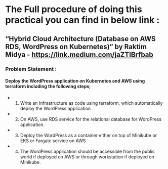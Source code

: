 # The Full procedure of doing this practical you can find in below link :

## “Hybrid Cloud Architecture (Database on AWS RDS, WordPress on Kubernetes)” by Raktim Midya - https://link.medium.com/jaZTIBrfbab

### Problem Statement :
#### Deploy the WordPress application on Kubernetes and AWS using terraform including the following steps;
- 1. Write an Infrastructure as code using terraform, which automatically deploy the WordPress application
- 2. On AWS, use RDS service for the relational database for WordPress application.
- 3. Deploy the WordPress as a container either on top of Minikube or EKS or Fargate service on AWS
- 4. The WordPress application should be accessible from the public world if deployed on AWS or through workstation if deployed on Minikube.
